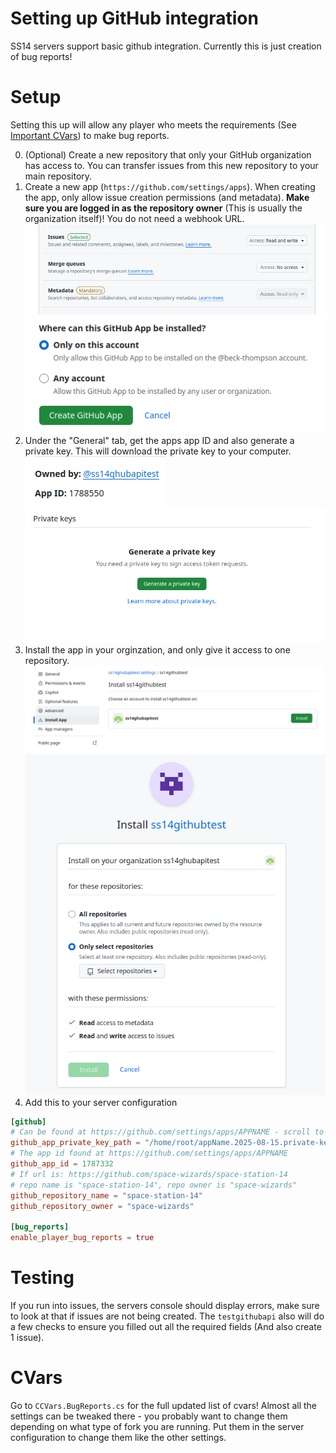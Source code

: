 # Setting up GitHub integration
SS14 servers support basic github integration. Currently this is just creation of bug reports!

# Setup
Setting this up will allow any player who meets the requirements (See [Important CVars](#important-cvars)) to make bug reports.

0. (Optional) Create a new repository that only your GitHub organization has access to. You can transfer issues from this new repository to your main repository.
1. Create a new app (`https://github.com/settings/apps`). When creating the app, only allow issue creation permissions (and metadata). **Make sure you are logged in as the repository owner** (This is usually the organization itself)! You do not need a webhook URL.  
![SS14 Status](../assets/images/github/permissions.png)
![SS14 Status](../assets/images/github/install.png)
2. Under the "General" tab, get the apps app ID and also generate a private key. This will download the private key to your computer.  
![SS14 Status](../assets/images/github/app_id.png)
![SS14 Status](../assets/images/github/private_key.png)
3. Install the app in your orginzation, and only give it access to one repository.
![SS14 Status](../assets/images/github/install_location.png)
![SS14 Status](../assets/images/github/only_select_repos.png)
4.  Add this to your server configuration
```toml
[github]
# Can be found at https://github.com/settings/apps/APPNAME - scroll to the bottom
github_app_private_key_path = "/home/root/appName.2025-08-15.private-key.pem"
# The app id found at https://github.com/settings/apps/APPNAME
github_app_id = 1787332
# If url is: https://github.com/space-wizards/space-station-14
# repo name is "space-station-14", repo owner is "space-wizards"
github_repository_name = "space-station-14"
github_repository_owner = "space-wizards"

[bug_reports]
enable_player_bug_reports = true
```

# Testing
If you run into issues, the servers console should display errors, make sure to look at that if issues are not being created. The `testgithubapi` also will do a few checks to ensure you filled out all the required fields (And also create 1 issue).

# CVars
Go to `CCVars.BugReports.cs` for the full updated list of cvars! Almost all the settings can be tweaked there - you probably want to change them depending on what type of fork you are running. Put them in the server configuration to change them like the other settings.